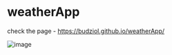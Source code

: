 # weatherApp
check the page - https://budziol.github.io/weatherApp/

![image](https://user-images.githubusercontent.com/80367899/208135096-0507f737-5215-47ab-9de2-f9bc8fa30da2.png)
